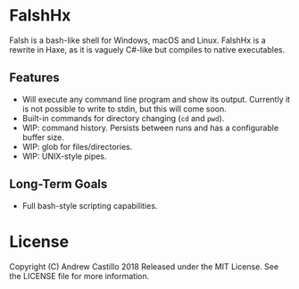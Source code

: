 # FalshHx
Falsh is a bash-like shell for Windows, macOS and Linux. FalshHx is a rewrite in Haxe, as it is vaguely C#-like but compiles to native executables.

## Features
* Will execute any command line program and show its output. Currently it is not possible to write to stdin, but this will come soon.
* Built-in commands for directory changing (`cd` and `pwd`).
* WIP: command history. Persists between runs and has a configurable buffer size.
* WIP: glob for files/directories.
* WIP: UNIX-style pipes.

## Long-Term Goals
* Full bash-style scripting capabilities.

# License
Copyright (C) Andrew Castillo 2018
Released under the MIT License. See the LICENSE file for more information.
